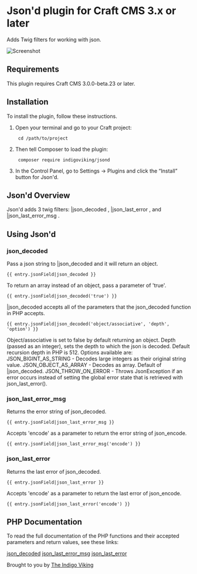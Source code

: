 # Json'd plugin for Craft CMS 3.x or later

Adds Twig filters for working with json.

![Screenshot](resources/img/plugin-logo.png)

## Requirements

This plugin requires Craft CMS 3.0.0-beta.23 or later.

## Installation

To install the plugin, follow these instructions.

1. Open your terminal and go to your Craft project:

        cd /path/to/project

2. Then tell Composer to load the plugin:

        composer require indigoviking/jsond

3. In the Control Panel, go to Settings → Plugins and click the “Install” button for Json'd.

## Json'd Overview

Json'd adds 3 twig filters: |json_decoded , |json_last_error , and |json_last_error_msg .

## Using Json'd

### json_decoded

Pass a json string to |json_decoded and it will return an object.

`{{ entry.jsonField|json_decoded }}`

To return an array instead of an object, pass a parameter of 'true'.

`{{ entry.jsonField|json_decoded('true') }}`

|json_decoded accepts all of the parameters that the json_decoded function in PHP accepts.

`{{ entry.jsonField|json_decoded('object/associative', 'depth', 'option') }}`

Object/associative is set to false by default returning an object.
Depth (passed as an integer), sets the depth to which the json is decoded. Default recursion depth in PHP is 512.
Options available are:
	JSON_BIGINT_AS_STRING - Decodes large integers as their original string value.
	JSON_OBJECT_AS_ARRAY - Decodes as array. Default of |json_decoded.
	JSON_THROW_ON_ERROR - Throws JsonException if an error occurs instead of setting the global error state that is retrieved with json_last_error().

### json_last_error_msg

Returns the error string of json_decoded.

`{{ entry.jsonField|json_last_error_msg }}`

Accepts 'encode' as a parameter to return the error string of json_encode.

`{{ entry.jsonField|json_last_error_msg('encode') }}`

### json_last_error

Returns the last error of json_decoded.

`{{ entry.jsonField|json_last_error }}`

Accepts 'encode' as a parameter to return the last error of json_encode.

`{{ entry.jsonField|json_last_error('encode') }}`

## PHP Documentation

To read the full documentation of the PHP functions and their accepted parameters and return values, see these links:

[json_decoded](http://php.net/manual/en/function.json-decode.php)
[json_last_error_msg](http://php.net/manual/en/function.json-last-error-msg.php)
[json_last_error](http://php.net/manual/en/function.json-last-error.php)

Brought to you by [The Indigo Viking](https://www.theindigoviking.com)
